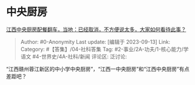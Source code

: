 # 中央厨房
[江西中央厨房配餐翻车，当地：已经取消，不方便说太多，大家如何看待此事？](https://www.zhihu.com/question/621296761/answer/3209766091)

> Author: #0-Anonymity
> Last update: [编辑于 2023-09-13]
> Link:
> Category: #【答集】/04-社科答集 
> Tag: #2-事业/2A-功夫/1-核心能力/学语文 #4-世界史/4A-社科/新闻
> 评论区:
> 泛讨论:

“江西赣州蓉江新区的中小学中央厨房”，“江西一中央厨房”和“江西中央厨房”有点差距吧？
